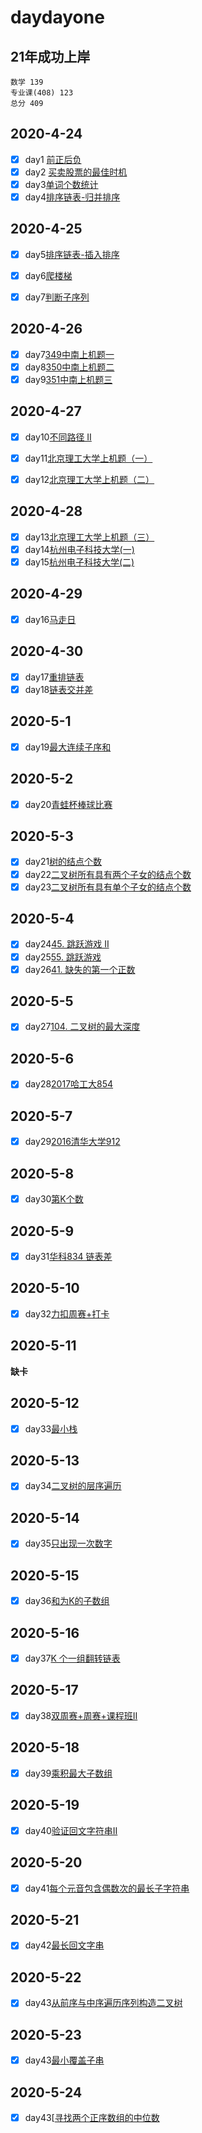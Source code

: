 # daydayone
## 21年成功上岸
    数学 139 
    专业课(408) 123 
    总分 409
## 2020-4-24

- [x] day1 [前正后负](https://github.com/CaiCandong/daydayone/tree/master/src/1-30/day1) 
- [x] day2 [买卖股票的最佳时机](https://github.com/CaiCandong/daydayone/tree/master/src/1-30/day2)
- [x] day3[单词个数统计](https://github.com/CaiCandong/daydayone/tree/master/src/1-30/day3) 
- [x] day4[排序链表-归并排序](https://github.com/CaiCandong/daydayone/tree/master/src/1-30/day4)

## 2020-4-25
- [x] day5[排序链表-插入排序](https://github.com/CaiCandong/daydayone/tree/master/src/1-30/day5)
- [x] day6[爬楼梯](https://github.com/CaiCandong/daydayone/tree/master/src/1-30/day6)
- [x] day7[判断子序列](https://github.com/CaiCandong/daydayone/tree/master/src/1-30/day7)

    
## 2020-4-26
- [x] day7[349中南上机题一](https://github.com/CaiCandong/daydayone/tree/master/src/1-30/day7)
- [x] day8[350中南上机题二](https://github.com/CaiCandong/daydayone/tree/master/src/1-30/day8)
- [x] day9[351中南上机题三](https://github.com/CaiCandong/daydayone/tree/master/src/1-30/day9)

## 2020-4-27
- [x] day10[不同路径 II](https://github.com/CaiCandong/daydayone/tree/master/src/1-30/day10)
- [x] day11[北京理工大学上机题（一）](https://github.com/CaiCandong/daydayone/tree/master/src/1-30/day11)
- [x] day12[北京理工大学上机题（二）](https://github.com/CaiCandong/daydayone/tree/master/src/1-30/day12)


## 2020-4-28
- [x] day13[北京理工大学上机题（三）](https://github.com/CaiCandong/daydayone/tree/master/src/1-30/day13)
- [x] day14[杭州电子科技大学(一)](https://github.com/CaiCandong/daydayone/tree/master/src/1-30/day14)
- [x] day15[杭州电子科技大学(二)](https://github.com/CaiCandong/daydayone/tree/master/src/1-30/day15)

## 2020-4-29
- [x] day16[马走日](https://github.com/CaiCandong/daydayone/tree/master/src/1-30/day16)

## 2020-4-30
- [x] day17[重排链表](https://github.com/CaiCandong/daydayone/tree/master/src/1-30/day17)
- [x] day18[链表交并差](https://github.com/CaiCandong/daydayone/tree/master/src/1-30/day18)

## 2020-5-1
- [x] day19[最大连续子序和](https://github.com/CaiCandong/daydayone/tree/master/src/1-30/day19)
## 2020-5-2
- [x] day20[青蛙杯棒球比赛](https://github.com/CaiCandong/daydayone/tree/master/src/1-30/day20)
## 2020-5-3
- [x] day21[树的结点个数](https://github.com/CaiCandong/daydayone/tree/master/src/1-30/day21)
- [x] day22[二叉树所有具有两个子女的结点个数](https://github.com/CaiCandong/daydayone/tree/master/src/1-30/day22)
- [x] day23[二叉树所有具有单个子女的结点个数](https://github.com/CaiCandong/daydayone/tree/master/src/1-30/day23)
## 2020-5-4
- [x] day24[45. 跳跃游戏 II](https://github.com/CaiCandong/daydayone/tree/master/src/1-30/day24)
- [x] day25[55. 跳跃游戏 ](https://github.com/CaiCandong/daydayone/tree/master/src/1-30/day25)
- [x] day26[41. 缺失的第一个正数](https://github.com/CaiCandong/daydayone/tree/master/src/1-30/day26)

## 2020-5-5

- [x] day27[104. 二叉树的最大深度](/src/1-30/day27)

## 2020-5-6

- [x] day28[2017哈工大854](/src/1-30/day28)

## 2020-5-7

- [x] day29[2016清华大学912](/src/1-30/day29)

## 2020-5-8

- [x] day30[第K个数](/src/1-30/day30)

## 2020-5-9

- [x] day31[华科834 链表差](/src/31-60/day31)

## 2020-5-10

- [x] day32[力扣周赛+打卡](/src/31-60/day32)

## 2020-5-11

**缺卡**

## 2020-5-12

- [x] day33[最小栈](/src/31-60/day33)

## 2020-5-13

- [x] day34[二叉树的层序遍历](/src/31-60/day34)

## 2020-5-14

- [x] day35[只出现一次数字](/src/31-60/day35)

## 2020-5-15

- [x] day36[和为K的子数组](/src/31-60/day36)

## 2020-5-16

- [x] day37[K 个一组翻转链表](/src/31-60/day37)

## 2020-5-17

- [x] day38[双周赛+周赛+课程班II](/src/31-60/day38)

## 2020-5-18

- [x] day39[乘积最大子数组](/src/31-60/day39)

## 2020-5-19

- [x] day40[验证回文字符串II](/src/31-60/day40)

## 2020-5-20

- [x] day41[每个元音包含偶数次的最长子字符串](/src/31-60/day41)

## 2020-5-21

- [x] day42[最长回文字串](/src/31-60/day42)

## 2020-5-22

- [x] day43[从前序与中序遍历序列构造二叉树](/src/31-60/day43)

## 2020-5-23

- [x] day43[最小覆盖子串](/src/31-60/day44)

## 2020-5-24

- [x] day43[[寻找两个正序数组的中位数](/src/31-60/day45)

